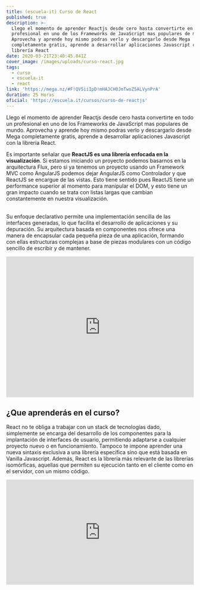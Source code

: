 ```yaml
---
title: (escuela-it) Curso de React
published: true
description: >-
  Llego el momento de aprender Reactjs desde cero hasta convertirte en todo un
  profesional en uno de los Frameworks de JavaScript mas populares de mundo.
  Aprovecha y aprende hoy mismo podras verlo y descargarlo desde Mega
  completamente gratis, aprende a desarrollar aplicaciones Javascript con la
  librería React
date: 2020-03-21T23:40:45.841Z
cover_image: /images/uploads/curso-react.jpg
tags:
  - curso
  - escuela-it
  - react
link: 'https://mega.nz/#F!QV5iiIpD!mHAJCH0JmTwoZ5ALVynPrA'
duration: 25 Horas
oficial: 'https://escuela.it/cursos/curso-de-reactjs'
---
```

Llego el momento de aprender Reactjs desde cero hasta convertirte en todo un profesional en uno de los Frameworks de JavaScript mas populares de mundo. Aprovecha y aprende hoy mismo podras verlo y descargarlo desde Mega completamente gratis, aprende a desarrollar aplicaciones Javascript con la librería React.

Es importante señalar que **ReactJS es una librería enfocada en la visualización**. Si estamos iniciando un proyecto podemos basarnos en la arquitectura Flux, pero si ya tenemos un proyecto usando un Framework MVC como AngularJS podemos dejar AngularJS como Controlador y que ReactJS se encargue de las vistas. Esto tiene sentido pues ReactJS tiene un performance superior al momento para manipular el DOM, y esto tiene un gran impacto cuando se trata con listas largas que cambian constantemente en nuestra visualización.

\
Su enfoque declarativo permite una implementación sencilla de las interfaces generadas, lo que facilita el desarrollo de aplicaciones y su depuración. Su arquitectura basada en componentes nos ofrece una manera de encapsular cada pequeña pieza de una aplicación, formando con ellas estructuras complejas a base de piezas modulares con un código sencillo de escribir y de mantener.

<div style="width:100%;height:0;padding-bottom:75%;position:relative;"><iframe src="https://giphy.com/embed/vzO0Vc8b2VBLi" width="100%" height="100%" style="position:absolute" frameBorder="0" class="giphy-embed" allowFullScreen></iframe></div>

## ¿Que aprenderás en el curso?

React no te obliga a trabajar con un stack de tecnologías dado, simplemente se encarga del desarrollo de los componentes para la implantación de interfaces de usuario, permitiendo adaptarse a cualquier proyecto nuevo o en funcionamiento. Tampoco te impone aprender una nueva sintaxis exclusiva a una librería específica sino que está basada en Vanilla Javascript. Además, React es la librería más relevante de las librerías isomórficas, aquellas que permiten su ejecución tanto en el cliente como en el servidor, con un mismo código.

<div style="width:100%;height:0;padding-bottom:56%;position:relative;"><iframe src="https://giphy.com/embed/H1gGqFDJUmAkE" width="100%" height="100%" style="position:absolute" frameBorder="0" class="giphy-embed" allowFullScreen></iframe></div>